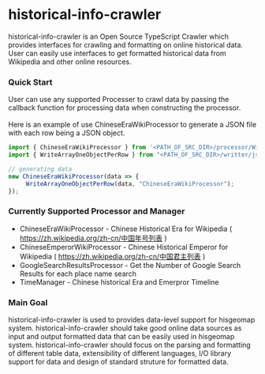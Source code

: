 # historical-info-crawler

historical-info-crawler is an Open Source TypeScript Crawler which provides interfaces for crawling and formatting on online historical data. User can easily use interfaces to get formatted historical data from Wikipedia and other online resources.  

### Quick Start
User can use any supported Processer to crawl data by passing the callback function for processing data when constructing the processor.<br/><br/>
Here is an example of use ChineseEraWikiProcessor to generate a JSON file with each row being a JSON object.
```javascript
import { ChineseEraWikiProcessor } from '<PATH_OF_SRC_DIR>/processor/WikiProcessor';
import { WriteArrayOneObjectPerRow } from "<PATH_OF_SRC_DIR>/writter/json";

// generating data
new ChineseEraWikiProcessor(data => {
     WriteArrayOneObjectPerRow(data, "ChineseEraWikiProcessor");
});
```

### Currently Supported Processor and Manager
- ChineseEraWikiProcessor - Chinese Historical Era for Wikipedia ( https://zh.wikipedia.org/zh-cn/中国年号列表 )
- ChineseEmperorWikiProcessor - Chinese Historical Emperor for Wikipedia ( https://zh.wikipedia.org/zh-cn/中国君主列表 )
- GoogleSearchResultsProcessor - Get the Number of Google Search Results for each place name search
- TimeManager - Chinese historical Era and Emerpror Timeline 


### Main Goal
historical-info-crawler is used to provides data-level support for hisgeomap system. historical-info-crawler should take good online data sources as input and output formatted data that can be easily used in hisgeomap system. historical-info-crawler should focus on the parsing and formatting of different table data, extensibility of different languages, I/O library support for data and design of standard struture for formatted data.
